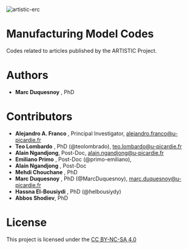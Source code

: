 ![artistic-erc](https://user-images.githubusercontent.com/50483699/86449612-b9113980-bd18-11ea-8ee0-ddd5cf7326a4.png)

Manufacturing Model Codes
========================================================
Codes related to articles published by the ARTISTIC Project.
 
 Authors
 ========================================================
  - **Marc Duquesnoy** , PhD
  
 Contributors
========================================================
  - **Alejandro A. Franco** , Principal Investigator, alejandro.franco@u-picardie.fr
  - **Teo Lombardo** , PhD (@teolombrado), teo.lombardo@u-picardie.fr
  - **Alain Ngandjong**, Post-Doc, alain.ngandjong@u-picardie.fr
  - **Emiliano Primo** , Post-Doc (@primo-emiliano), 
  - **Alain Ngandjong** , Post-Doc
  - **Mehdi Chouchane** , PhD
  - **Marc Duquesnoy** , PhD (@MarcDuquesnoy), marc.duquesnoy@u-picardie.fr
  - **Hassna El-Bousiydi** , PhD (@helbousiydy)
  - **Abbos Shodiev**, PhD
 
 License
========================================================

This project is licensed under the [CC BY-NC-SA 4.0](https://creativecommons.org/licenses/by-nc-sa/4.0/)